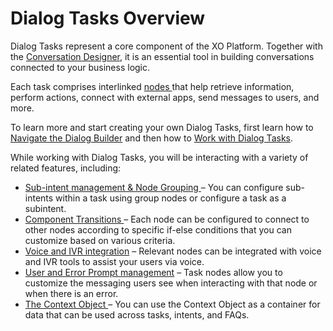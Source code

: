 # Dialog Tasks Overview
Dialog Tasks represent a core component of the XO Platform. Together with the [Conversation Designer](https://developer.kore.ai/docs/bots/bot-builder-tool/bot-creation/the-conversation-designer/), it is an essential tool in building conversations connected to your business logic.

Each task comprises interlinked [nodes ](https://developer.kore.ai/docs/bots/bot-builder-tool/dialog-task/nodes-transitions/)that help retrieve information, perform actions, connect with external apps, send messages to users, and more.

To learn more and start creating your own Dialog Tasks, first learn how to [Navigate the Dialog Builder](https://developer.kore.ai/docs/bots/bot-builder-tool/dialog-task/navigating-dialog-tasks/) and then how to [Work with Dialog Tasks](https://developer.kore.ai/docs/bots/chatbot-overview/using-the-dialog-builder-tool/).

While working with Dialog Tasks, you will be interacting with a variety of related features, including:



* [Sub-intent management & Node Grouping ](https://developer.kore.ai/docs/bots/bot-builder-tool/dialog-task/grouping-nodes/)– You can configure sub-intents within a task using group nodes or configure a task as a subintent.
* [Component Transitions ](https://developer.kore.ai/docs/bots/bot-builder-tool/dialog-task/nodes-transitions/#Component_Transitions)– Each node can be configured to connect to other nodes according to specific if-else conditions that you can customize based on various criteria.
* [Voice and IVR integration](https://developer.kore.ai/docs/bots/bot-builder-tool/dialog-task/voice-call-properties/) – Relevant nodes can be integrated with voice and IVR tools to assist your users via voice.
* [User and Error Prompt management](https://developer.kore.ai/docs/bots/bot-builder-tool/dialog-task/prompt-editor/) – Task nodes allow you to customize the messaging users see when interacting with that node or when there is an error.
* [The Context Object ](https://developer.kore.ai/docs/bots/bot-builder-tool/context-object/)– You can use the Context Object as a container for data that can be used across tasks, intents, and FAQs.